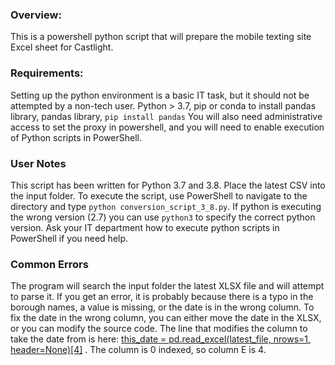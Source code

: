 ### Overview: ###
This is a powershell python script that will prepare the mobile texting site Excel sheet for Castlight.

### Requirements: ###
Setting up the python environment is a basic IT task, but it should not be attempted by a non-tech user.
Python > 3.7,
pip or conda to install pandas library,
pandas library, ```pip install pandas```
You will also need administrative access to set the proxy in powershell, and you will need to enable execution of Python scripts in PowerShell.


### User Notes ###
This script has been written for Python 3.7 and 3.8. Place the latest CSV into the input folder. To execute the script, use PowerShell to navigate to the directory and type ```python conversion_script_3_8.py```. If python is executing the wrong version (2.7) you can use ```python3``` to specify the correct python version. Ask your IT department how to execute python scripts in PowerShell if you need help. 

### Common Errors ###
The program will search the input folder the latest XLSX file and will attempt to parse it. If you get an error, it is probably because there is a typo in the borough names, a value is missing, or the date is in the wrong column. To fix the date in the wrong column, you can either move the date in the XLSX, or you can modify the source code.
The line that modifies the column to take the date from is here:
[this_date = pd.read_excel(latest_file, nrows=1, header=None)[4]](https://github.com/NYCMayorOps/mobile-vaccine-centers-xform/blob/9b720260e33721cafab5b49eeb4f86979f6e79f8/conversion_script_3_8.py#L118) . The column is 0 indexed, so column E is 4.


